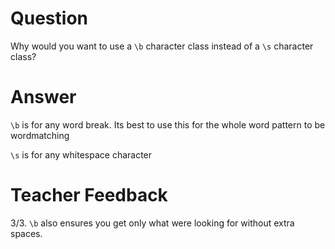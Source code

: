 # Question
Why would you want to use a `\b` character class instead of a `\s` character class?

# Answer
`\b` is for any word break. Its best to use this for the whole word pattern to be wordmatching

`\s` is for any whitespace character

# Teacher Feedback
3/3. `\b` also ensures you get only what were looking for without extra spaces.